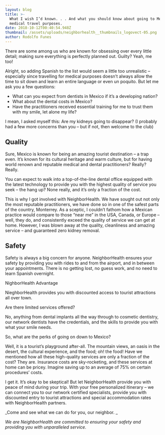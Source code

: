 ```yaml
---
layout: blog
title: >-
  What I wish I’d known. . . And what you should know about going to Mexico for
  medical travel purposes.
date: 2018-10-12T00:40:54.948Z
thumbnail: /assets/uploads/neighborhealth__thumbnails_logovect-05.png
author: Rodolfo Funes
---
```

There are some among us who are known for obsessing over every little detail; making sure everything is perfectly planned out. Guilty? Yeah, me too!

Alright, so adding Spanish to the list would seem a little too unrealistic – especially since travelling for medical purposes doesn’t always allow the time to sit down and learn an entire language or even un poquito. But let me ask you a few questions:

* What can you expect from dentists in Mexico if it’s a developing nation?
* What about the dental costs in Mexico?  
* Have the practitioners received essential training for me to trust them with my smile, let alone my life?

I mean, I asked myself this: Are my kidneys going to disappear? (I probably had a few more concerns than you – but if not, then welcome to the club)



## Quality

Sure, Mexico is known for being an amazing tourist destination – a trap even. It’s known for its cultural heritage and warm culture, but for having world renown and reputable medical and dental practitioners? Really? Really. 

You can expect to walk into a top-of-the-line dental office equipped with the latest technology to provide you with the highest quality of service you seek – the hang up? None really, and it’s only a fraction of the cost.

This is why I got involved with NeighborHealth. We have sought out not only the most reputable practitioners, we have done so in one of the safest parts of the country, Monterrey. As a sceptic, I couldn’t fathom how a Mexican practice would compare to those “near me” in the USA, Canada, or Europe – well, they do, and consistently exceed the quality of service we can get at home. However, I was blown away at the quality, cleanliness and amazing service – and guaranteed zero kidney removal.



## Safety

Safety is always a big concern for anyone. NeighborHealth ensures your safety by providing you with rides to and from the airport, and in between your appointments. There is no getting lost, no guess work, and no need to learn Spanish overnight. 

NighborHealth Advantage

NieghborHealth provides you with discounted access to tourist attractions all over town.

Are there limited services offered?

No, anything from dental implants all the way through to cosmetic dentistry, our network dentists have the credentials, and the skills to provide you with what your smile needs.

So, what are the perks of going on down to Mexico?

Well, it is a tourist’s playground after-all. The mountain views, an oasis in the desert, the cultural experience, and the food; oh! the food!  Have we mentioned how all these high-quality services are only a fraction of the cost? They are. Insurance costs are sky-rocketing, and these services at home can be pricey. Imagine saving up to an average of 75% on certain procedures’ costs.

I get it. It’s okay to be skeptical! But let NeighborHealth provide you with peace of mind during your trip. With your free personalized itinerary – we can connect you to our network certified specialists, provide you with discounted entry to tourist attractions and special accommodation rates with NeighborHealth partners.

 

_Come and see what we can do for you, our neighbor. _

_We are NeighborHealth are committed to ensuring your safety and providing you with unparalleled service._
